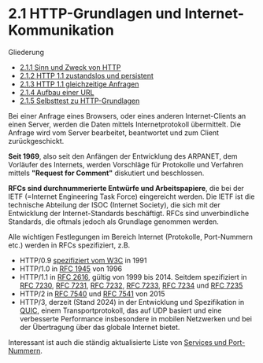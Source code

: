 # 2.1 HTTP-Grundlagen und Internet-Kommunikation

Gliederung

- [2.1.1 Sinn und Zweck von HTTP](2.1.1SinnundZweckvonHTTP.md)<br>
- [2.1.2 HTTP 1.1 zustandslos und persistent](2.1.2HTTP1.1zustandslosundpersistent.md)<br>
- [2.1.3 HTTP 1.1 gleichzeitige Anfragen](2.1.3HTTP1.1gleichzeitigeAnfragen.md)<br>
- [2.1.4 Aufbau einer URL](2.1.4AufbauEinerURL.md)<br>
- [2.1.5 Selbsttest zu HTTP-Grundlagen](2.1.5SelbsttestzuHTTP-Grundlagen.md)

Bei einer Anfrage eines Browsers, oder eines anderen Internet-Clients an einen Server, werden die Daten mittels Internetprotokoll übermittelt. Die Anfrage wird vom Server bearbeitet, beantwortet und zum Client zurückgeschickt.

**Seit 1969**, also seit den Anfängen der Entwicklung des ARPANET, dem Vorläufer des Internets, werden Vorschläge für Protokolle und Verfahren mittels **"Request for Comment"** diskutiert und beschlossen.

**RFCs sind durchnummerierte Entwürfe und Arbeitspapiere**, die bei der IETF (=Internet Engineering Task Force) eingereicht werden. Die IETF ist die technische Abteilung der ISOC (Internet Society), die sich mit der Entwicklung der Internet-Standards beschäftigt. RFCs sind unverbindliche Standards, die oftmals jedoch als Grundlage genommen werden.

Alle wichtigen Festlegungen im Bereich Internet (Protokolle, Port-Nummern etc.) werden in RFCs spezifiziert, z.B.

- HTTP/0.9 [spezifiziert vom W3C](https://www.w3.org/Protocols/HTTP/AsImplemented.html) in 1991
- HTTP/1.0 in [RFC 1945](https://tools.ietf.org/html/rfc1945) von 1996
- HTTP/1.1 in [RFC 2616](https://tools.ietf.org/html/rfc2616), gültig von 1999 bis 2014. Seitdem spezifiziert in [RFC 7230](https://tools.ietf.org/html/rfc7230), [RFC 7231](https://tools.ietf.org/html/rfc7231), [RFC 7232](https://tools.ietf.org/html/rfc7232), [RFC 7233](https://tools.ietf.org/html/rfc7233), [RFC 7234](https://tools.ietf.org/html/rfc7234) und [RFC 7235](https://tools.ietf.org/html/rfc7235)
- HTTP/2 in [RFC 7540](https://tools.ietf.org/html/rfc7540) und [RFC 7541](https://tools.ietf.org/html/rfc7541) von 2015
- HTTP/3, derzeit (Stand 2024) in der Entwicklung und Spezifikation in [QUIC](https://www.ietf.org/archive/id/draft-ietf-quic-http-34.txt), einem Transportprotokoll, das auf UDP basiert und eine verbesserte Performance insbesondere in mobilen Netzwerken und bei der Übertragung über das globale Internet bietet.

Interessant ist auch die ständig aktualisierte Liste von [Services und Port-Nummern](https://www.iana.org/assignments/service-names-port-numbers/service-names-port-numbers.xhtml?&page=1).